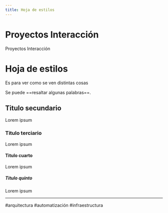 ```yaml
---
title: Hoja de estilos
---
```


# Proyectos Interacción
Proyectos Interacción

# Hoja de estilos
Es para ver como se ven distintas cosas

Se puede ==resaltar algunas palabras==.

## Titulo secundario
Lorem ipsum

### Titulo terciario
Lorem ipsum

#### Titulo cuarto
Lorem ipsum

##### Titulo quinto
Lorem ipsum

---
#arquitectura #automatización #infraestructura